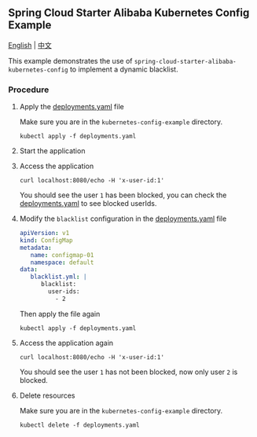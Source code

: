 ## Spring Cloud Starter Alibaba Kubernetes Config Example

[English](README.md) | [中文](README-zh.md)

This example demonstrates the use of `spring-cloud-starter-alibaba-kubernetes-config` to implement a dynamic blacklist.

### Procedure

1. Apply the [deployments.yaml](./deployments.yaml) file

   Make sure you are in the `kubernetes-config-example` directory.

   ```shell
   kubectl apply -f deployments.yaml
   ```

2. Start the application

3. Access the application

   ```shell
   curl localhost:8080/echo -H 'x-user-id:1'
   ```

   You should see the user `1` has been blocked, you can check the [deployments.yaml](./deployments.yaml) to see blocked
   userIds.

4. Modify the `blacklist` configuration in the [deployments.yaml](./deployments.yaml) file

   ```yaml
   apiVersion: v1
   kind: ConfigMap
   metadata:
      name: configmap-01
      namespace: default
   data:
      blacklist.yml: |
         blacklist:
           user-ids: 
             - 2
   ```

   Then apply the file again

    ```shell
    kubectl apply -f deployments.yaml
    ```

5. Access the application again

    ```shell
    curl localhost:8080/echo -H 'x-user-id:1'
    ```

   You should see the user `1` has not been blocked, now only user `2` is blocked.

6. Delete resources

   Make sure you are in the `kubernetes-config-example` directory.

   ```shell
   kubectl delete -f deployments.yaml
   ```